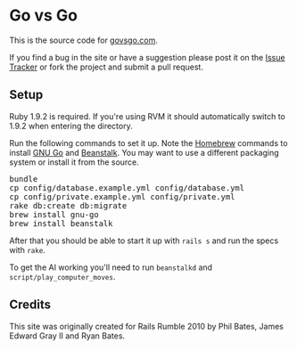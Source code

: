 # Go vs Go

This is the source code for [govsgo.com](http://govsgo.com).

If you find a bug in the site or have a suggestion please post it on the [Issue Tracker](http://github.com/ryanb/govsgo/issues) or fork the project and submit a pull request.

## Setup

Ruby 1.9.2 is required. If you're using RVM it should automatically switch to 1.9.2 when entering the directory.

Run the following commands to set it up. Note the [Homebrew](http://github.com/mxcl/homebrew) commands to install [GNU Go](http://www.gnu.org/software/gnugo/) and [Beanstalk](http://kr.github.com/beanstalkd/). You may want to use a different packaging system or install it from the source.

<pre>
bundle
cp config/database.example.yml config/database.yml
cp config/private.example.yml config/private.yml
rake db:create db:migrate
brew install gnu-go
brew install beanstalk
</pre>

After that you should be able to start it up with `rails s` and run the specs with `rake`.

To get the AI working you'll need to run `beanstalkd` and `script/play_computer_moves`.


## Credits

This site was originally created for Rails Rumble 2010 by Phil Bates, James Edward Gray II and Ryan Bates.
